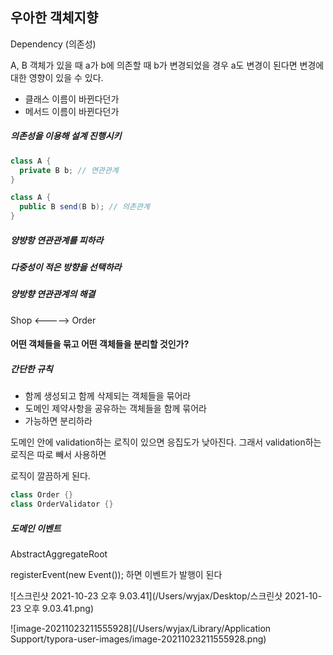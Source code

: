 ## 우아한 객체지향



Dependency (의존성)



A, B 객체가 있을 때 a가 b에 의존할 때 b가 변경되었을 경우 a도 변경이 된다면 변경에 대한 영향이 있을 수 있다.

- 클래스 이름이 바뀐다던가
- 메서드 이름이 바뀐다던가



##### 의존성을 이용해 설계 진행시키



```java
class A {
  private B b; // 연관관계
}

class A {
  public B send(B b); // 의존관계
}
```



##### 양뱡항 연관관계를 피하라

##### 다중성이 적은 방향을 선택하라



##### 양방향 연관관계의 해결

Shop <-----> Order



#### 어떤 객체들을 묶고 어떤 객체들을 분리할 것인가?

##### 간단한 규칙

- 함께 생성되고 함께 삭제되는 객체들을 묶어라
- 도메인 제약사항을 공유하는 객체들을 함께 묶어라
- 가능하면 분리하라



도메인 안에 validation하는 로직이 있으면 응집도가 낮아진다. 그래서 validation하는 로직은 따로 빼서 사용하면

로직이 깔끔하게 된다.

```java
class Order {}
class OrderValidator {}
```



##### 도메인 이벤트

AbstractAggregateRoot<Order> 

registerEvent(new Event()); 하면 이벤트가 발행이 된다

![스크린샷 2021-10-23 오후 9.03.41](/Users/wyjax/Desktop/스크린샷 2021-10-23 오후 9.03.41.png)

![image-20211023211555928](/Users/wyjax/Library/Application Support/typora-user-images/image-20211023211555928.png)